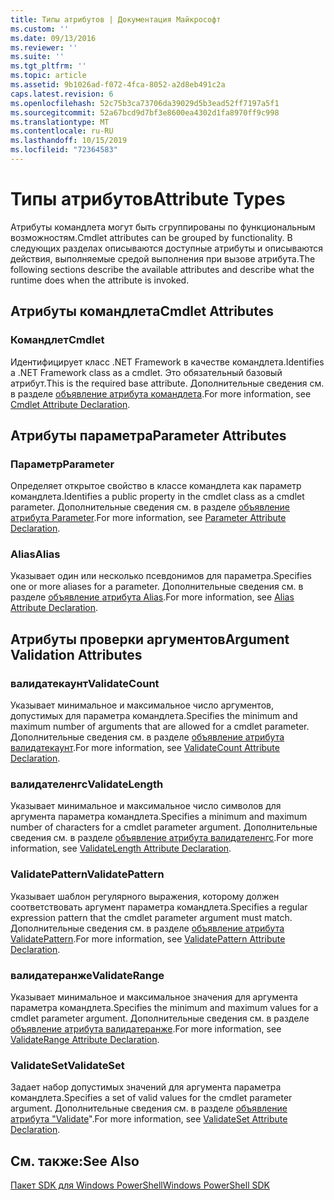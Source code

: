 ```yaml
---
title: Типы атрибутов | Документация Майкрософт
ms.custom: ''
ms.date: 09/13/2016
ms.reviewer: ''
ms.suite: ''
ms.tgt_pltfrm: ''
ms.topic: article
ms.assetid: 9b1026ad-f072-4fca-8052-a2d8eb491c2a
caps.latest.revision: 6
ms.openlocfilehash: 52c75b3ca73706da39029d5b3ead52ff7197a5f1
ms.sourcegitcommit: 52a67bcd9d7bf3e8600ea4302d1fa8970ff9c998
ms.translationtype: MT
ms.contentlocale: ru-RU
ms.lasthandoff: 10/15/2019
ms.locfileid: "72364583"
---
```

# <a name="attribute-types"></a><span data-ttu-id="71543-102">Типы атрибутов</span><span class="sxs-lookup"><span data-stu-id="71543-102">Attribute Types</span></span>

<span data-ttu-id="71543-103">Атрибуты командлета могут быть сгруппированы по функциональным возможностям.</span><span class="sxs-lookup"><span data-stu-id="71543-103">Cmdlet attributes can be grouped by functionality.</span></span>
<span data-ttu-id="71543-104">В следующих разделах описываются доступные атрибуты и описываются действия, выполняемые средой выполнения при вызове атрибута.</span><span class="sxs-lookup"><span data-stu-id="71543-104">The following sections describe the available attributes and describe what the runtime does when the attribute is invoked.</span></span>

## <a name="cmdlet-attributes"></a><span data-ttu-id="71543-105">Атрибуты командлета</span><span class="sxs-lookup"><span data-stu-id="71543-105">Cmdlet Attributes</span></span>

### <a name="cmdlet"></a><span data-ttu-id="71543-106">Командлет</span><span class="sxs-lookup"><span data-stu-id="71543-106">Cmdlet</span></span>

<span data-ttu-id="71543-107">Идентифицирует класс .NET Framework в качестве командлета.</span><span class="sxs-lookup"><span data-stu-id="71543-107">Identifies a .NET Framework class as a cmdlet.</span></span>
<span data-ttu-id="71543-108">Это обязательный базовый атрибут.</span><span class="sxs-lookup"><span data-stu-id="71543-108">This is the required base attribute.</span></span>
<span data-ttu-id="71543-109">Дополнительные сведения см. в разделе [объявление атрибута командлета](./cmdlet-attribute-declaration.md).</span><span class="sxs-lookup"><span data-stu-id="71543-109">For more information, see [Cmdlet Attribute Declaration](./cmdlet-attribute-declaration.md).</span></span>

## <a name="parameter-attributes"></a><span data-ttu-id="71543-110">Атрибуты параметра</span><span class="sxs-lookup"><span data-stu-id="71543-110">Parameter Attributes</span></span>

### <a name="parameter"></a><span data-ttu-id="71543-111">Параметр</span><span class="sxs-lookup"><span data-stu-id="71543-111">Parameter</span></span>

<span data-ttu-id="71543-112">Определяет открытое свойство в классе командлета как параметр командлета.</span><span class="sxs-lookup"><span data-stu-id="71543-112">Identifies a public property in the cmdlet class as a cmdlet parameter.</span></span>
<span data-ttu-id="71543-113">Дополнительные сведения см. в разделе [объявление атрибута Parameter](./parameter-attribute-declaration.md).</span><span class="sxs-lookup"><span data-stu-id="71543-113">For more information, see [Parameter Attribute Declaration](./parameter-attribute-declaration.md).</span></span>

### <a name="alias"></a><span data-ttu-id="71543-114">Alias</span><span class="sxs-lookup"><span data-stu-id="71543-114">Alias</span></span>

<span data-ttu-id="71543-115">Указывает один или несколько псевдонимов для параметра.</span><span class="sxs-lookup"><span data-stu-id="71543-115">Specifies one or more aliases for a parameter.</span></span>
<span data-ttu-id="71543-116">Дополнительные сведения см. в разделе [объявление атрибута Alias](./alias-attribute-declaration.md).</span><span class="sxs-lookup"><span data-stu-id="71543-116">For more information, see [Alias Attribute Declaration](./alias-attribute-declaration.md).</span></span>

## <a name="argument-validation-attributes"></a><span data-ttu-id="71543-117">Атрибуты проверки аргументов</span><span class="sxs-lookup"><span data-stu-id="71543-117">Argument Validation Attributes</span></span>

### <a name="validatecount"></a><span data-ttu-id="71543-118">валидатекаунт</span><span class="sxs-lookup"><span data-stu-id="71543-118">ValidateCount</span></span>

<span data-ttu-id="71543-119">Указывает минимальное и максимальное число аргументов, допустимых для параметра командлета.</span><span class="sxs-lookup"><span data-stu-id="71543-119">Specifies the minimum and maximum number of arguments that are allowed for a cmdlet parameter.</span></span>
<span data-ttu-id="71543-120">Дополнительные сведения см. в разделе [объявление атрибута валидатекаунт](./validatecount-attribute-declaration.md).</span><span class="sxs-lookup"><span data-stu-id="71543-120">For more information, see [ValidateCount Attribute Declaration](./validatecount-attribute-declaration.md).</span></span>

### <a name="validatelength"></a><span data-ttu-id="71543-121">валидателенгс</span><span class="sxs-lookup"><span data-stu-id="71543-121">ValidateLength</span></span>

<span data-ttu-id="71543-122">Указывает минимальное и максимальное число символов для аргумента параметра командлета.</span><span class="sxs-lookup"><span data-stu-id="71543-122">Specifies a minimum and maximum number of characters for a cmdlet parameter argument.</span></span>
<span data-ttu-id="71543-123">Дополнительные сведения см. в разделе [объявление атрибута валидателенгс](./validatelength-attribute-declaration.md).</span><span class="sxs-lookup"><span data-stu-id="71543-123">For more information, see [ValidateLength Attribute Declaration](./validatelength-attribute-declaration.md).</span></span>

### <a name="validatepattern"></a><span data-ttu-id="71543-124">ValidatePattern</span><span class="sxs-lookup"><span data-stu-id="71543-124">ValidatePattern</span></span>

<span data-ttu-id="71543-125">Указывает шаблон регулярного выражения, которому должен соответствовать аргумент параметра командлета.</span><span class="sxs-lookup"><span data-stu-id="71543-125">Specifies a regular expression pattern that the cmdlet parameter argument must match.</span></span>
<span data-ttu-id="71543-126">Дополнительные сведения см. в разделе [объявление атрибута ValidatePattern](./validatepattern-attribute-declaration.md).</span><span class="sxs-lookup"><span data-stu-id="71543-126">For more information, see [ValidatePattern Attribute Declaration](./validatepattern-attribute-declaration.md).</span></span>

### <a name="validaterange"></a><span data-ttu-id="71543-127">валидатеранже</span><span class="sxs-lookup"><span data-stu-id="71543-127">ValidateRange</span></span>

<span data-ttu-id="71543-128">Указывает минимальное и максимальное значения для аргумента параметра командлета.</span><span class="sxs-lookup"><span data-stu-id="71543-128">Specifies the minimum and maximum values for a cmdlet parameter argument.</span></span>
<span data-ttu-id="71543-129">Дополнительные сведения см. в разделе [объявление атрибута валидатеранже](./validaterange-attribute-declaration.md).</span><span class="sxs-lookup"><span data-stu-id="71543-129">For more information, see [ValidateRange Attribute Declaration](./validaterange-attribute-declaration.md).</span></span>

### <a name="validateset"></a><span data-ttu-id="71543-130">ValidateSet</span><span class="sxs-lookup"><span data-stu-id="71543-130">ValidateSet</span></span>

<span data-ttu-id="71543-131">Задает набор допустимых значений для аргумента параметра командлета.</span><span class="sxs-lookup"><span data-stu-id="71543-131">Specifies a set of valid values for the cmdlet parameter argument.</span></span>
<span data-ttu-id="71543-132">Дополнительные сведения см. в разделе [объявление атрибута "Validate](./validateset-attribute-declaration.md)".</span><span class="sxs-lookup"><span data-stu-id="71543-132">For more information, see [ValidateSet Attribute Declaration](./validateset-attribute-declaration.md).</span></span>

## <a name="see-also"></a><span data-ttu-id="71543-133">См. также:</span><span class="sxs-lookup"><span data-stu-id="71543-133">See Also</span></span>

[<span data-ttu-id="71543-134">Пакет SDK для Windows PowerShell</span><span class="sxs-lookup"><span data-stu-id="71543-134">Windows PowerShell SDK</span></span>](../windows-powershell-reference.md)
